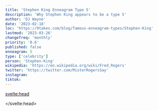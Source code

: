 ```yaml
---
title: 'Stephen King Enneagram Type 5'
description: 'Why Stephen King appears to be a type 5'
author: 'DJ Wayne'
date: '2023-02-18'
loc: 'https://9takes.com/blog/famous-enneagram-types/Stephen-King'
lastmod: '2023-03-26'
changefreq: 'monthly'
priority: '0.6'
published: false
enneagram: 5
type: ['celebrity']
person: 'Stephen-King'
wikipedia: 'https://en.wikipedia.org/wiki/Fred_Rogers'
twitter: 'https://twitter.com/MisterRogersSay'
instagram:
tiktok:
---
```


<svelte:head>

</svelte:head>

<script>
	import  PopCard  from "../../../lib/components/atoms/PopCard.svelte";
</script>
<div
	style="display: flex;
    justify-content: center;
    margin: 1rem 0;
	"
>
	<PopCard
		image={`/types/5s/${'Stephen-King'}.webp`}
		showIcon={false}
		displayText="Stephen King"
		altText=""
		subtext=""
	/>
</div>

<p class="firstLetter"></p>
